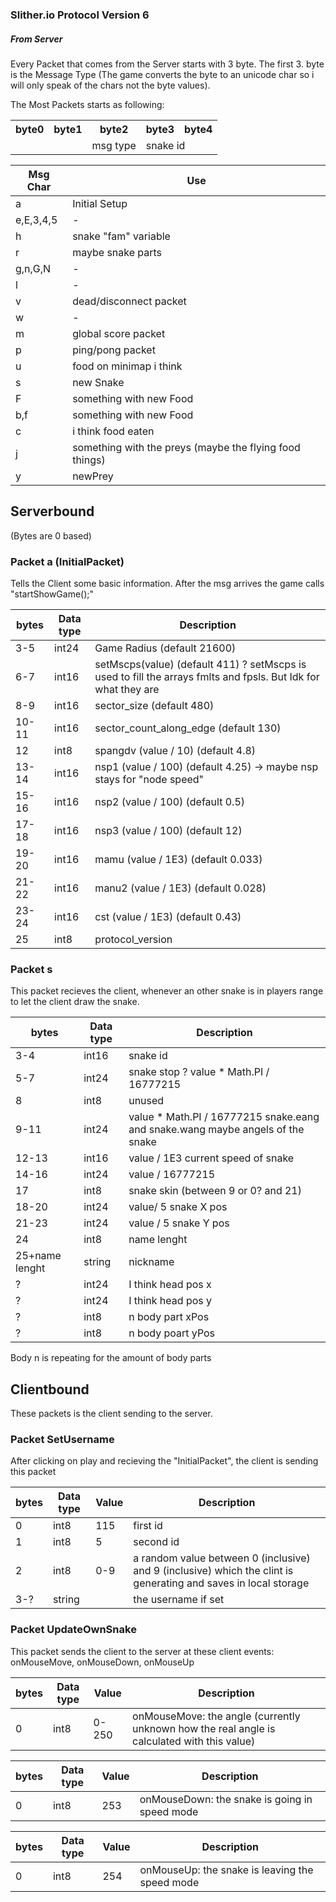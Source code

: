 ### Slither.io Protocol Version 6

##### From Server

Every Packet that comes from the Server starts with 3 byte. The first 3. byte is the Message Type (The game converts the byte to an unicode char so i will only speak of the chars not the byte values).

The Most Packets starts as following:

<table>
  <tr>
    <th>byte0</th>
     <th>byte1</th>
     <th>byte2</th>
     <th>byte3</th>
     <th>byte4</th>
   </tr>
   <tr>
    <td></td>
    <td></td>
     <td >msg type</td>
     <td colspan="2">snake id</td>
   </tr>
 </table>
 
 
 
|Msg Char|Use            |
|--------|---------------|
| a      | Initial Setup |
|e,E,3,4,5| -        |
|h       |snake "fam" variable|
|r       |maybe snake parts|
|g,n,G,N | -              |
|l       | -|
|v|dead/disconnect packet|
|w|-|
|m|global score packet|
|p|ping/pong packet|
|u|food on minimap i think|
|s|new Snake|
|F|something with new Food|
|b,f|something with new Food|
|c|i think food eaten|
|j|something with the preys (maybe the flying food things)|
|y|newPrey|


## Serverbound

(Bytes are 0 based)

### Packet a (InitialPacket)
Tells the Client some basic information. After the msg arrives the game calls "startShowGame();"

|bytes|Data type|Description
|-----|---------|---------
|3-5|int24|Game Radius (default 21600)
|6-7|int16|setMscps(value) (default 411) ? setMscps is used to fill the arrays fmlts and fpsls. But Idk for what they are
|8-9|int16|sector_size (default 480)
|10-11|int16|sector_count_along_edge (default 130)
|12|int8|spangdv (value / 10) (default 4.8)
|13-14|int16|nsp1 (value / 100) (default 4.25) -> maybe nsp stays for "node speed" 
|15-16|int16|nsp2 (value / 100) (default 0.5)
|17-18|int16|nsp3 (value / 100) (default 12)
|19-20|int16|mamu (value / 1E3) (default 0.033)
|21-22|int16|manu2 (value / 1E3) (default 0.028)
|23-24|int16|cst (value / 1E3) (default 0.43)
|25|int8|protocol_version


### Packet s
This packet recieves the client, whenever an other snake is in players range to let the client draw the snake.

|bytes|Data type|Description
|-----|---------|---------
|3-4|int16|snake id
|5-7|int24|snake stop ? value * Math.PI / 16777215
|8|int8|unused
|9-11|int24|value * Math.PI / 16777215 snake.eang and snake.wang maybe angels of the snake 
|12-13|int16|value / 1E3 current speed of snake
|14-16|int24|value / 16777215
|17|int8|snake skin (between 9 or 0? and 21) 
|18-20|int24|value/ 5  snake X pos
|21-23|int24|value / 5 snake Y pos
|24|int8|name lenght
|25+name lenght|string|nickname
|?|int24|I think head pos x
|?|int24|I think head pos y
|?|int8|n body part xPos
|?|int8|n body poart yPos
Body n is repeating for the amount of body parts





## Clientbound

These packets is the client sending to the server.

### Packet SetUsername
After clicking on play and recieving the "InitialPacket", the client is sending this packet

|bytes|Data type|Value|Description
|-----|---------|-----|----------
|0|int8|115|first id
|1|int8|5|second id
|2|int8|0-9| a random value between 0 (inclusive) and 9 (inclusive) which the clint is generating and saves in local storage
|3-?|string||the username if set


### Packet UpdateOwnSnake
This packet sends the client to the server at these client events: onMouseMove, onMouseDown, onMouseUp

|bytes|Data type|Value|Description
|-----|---------|-----|----------
|0|int8|0-250|onMouseMove: the angle (currently unknown how the real angle is calculated with this value)

|bytes|Data type|Value|Description
|-----|---------|-----|----------
|0|int8|253|onMouseDown: the snake is going in speed mode

|bytes|Data type|Value|Description
|-----|---------|-----|----------
|0|int8|254|onMouseUp: the snake is leaving the speed mode
